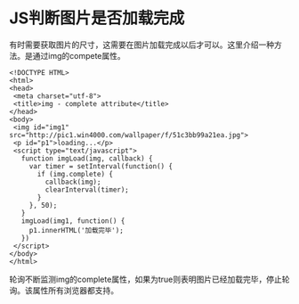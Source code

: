 # JS判断图片是否加载完成

有时需要获取图片的尺寸，这需要在图片加载完成以后才可以。这里介绍一种方法。是通过img的compete属性。

```
<!DOCTYPE HTML>
<html>
<head>
 <meta charset="utf-8">
 <title>img - complete attribute</title>
</head>
<body>
 <img id="img1" src="http://pic1.win4000.com/wallpaper/f/51c3bb99a21ea.jpg">
 <p id="p1">loading...</p>
 <script type="text/javascript">
   function imgLoad(img, callback) {
     var timer = setInterval(function() {
       if (img.complete) {
         callback(img);
         clearInterval(timer);
       }
     }, 50);
   }
   imgLoad(img1, function() {
     p1.innerHTML('加载完毕');
   })
 </script>
</body>
</html>
```

轮询不断监测img的complete属性，如果为true则表明图片已经加载完毕，停止轮询。该属性所有浏览器都支持。